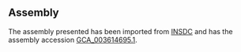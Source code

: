 
Assembly
--------

The assembly presented has been imported from 
[INSDC](http://www.insdc.org) and has the assembly accession
[GCA\_003614695.1](http://www.ebi.ac.uk/ena/data/view/GCA_003614695.1).

